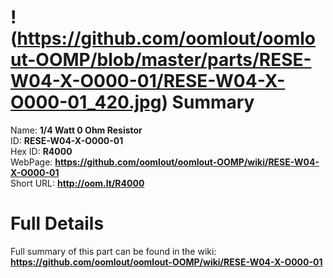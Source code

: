 
!(https://github.com/oomlout/oomlout-OOMP/blob/master/parts/RESE-W04-X-O000-01/RESE-W04-X-O000-01_420.jpg)
Summary
=================
  
Name: __1/4 Watt 0 Ohm Resistor__    
ID: __RESE-W04-X-O000-01__   
Hex ID: __R4000__   
WebPage: __https://github.com/oomlout/oomlout-OOMP/wiki/RESE-W04-X-O000-01__   
Short URL: __http://oom.lt/R4000__   

Full Details
==========================
Full summary of this part can be found in the wiki:   
__https://github.com/oomlout/oomlout-OOMP/wiki/RESE-W04-X-O000-01__    

